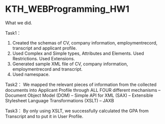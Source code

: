 # KTH_WEBProgramming_HW1
What we did.

Task1：
1. Created the schemas of CV, company information, employmentrecord, transcript
and applicant profile.
2. Used Complex and Simple types, Attributes and Elements. Used Restrictions. Used
Extensions.
3. Generated sample XML file of CV, company information, employmentrecord and
transcript.
4. Used namespace.

Task2：
We mapped the relevant pieces of information from the collected documents into
Applicant Profile through ALL FOUR different mechanisms
– Document Object Model (DOM)
– Simple API for XML (SAX)
– Extensible Stylesheet Language Transformations
(XSLT)
– JAXB

Task3：
By only using XSLT, we successfully calculated the GPA from Transcript and
to put it in User Profile.